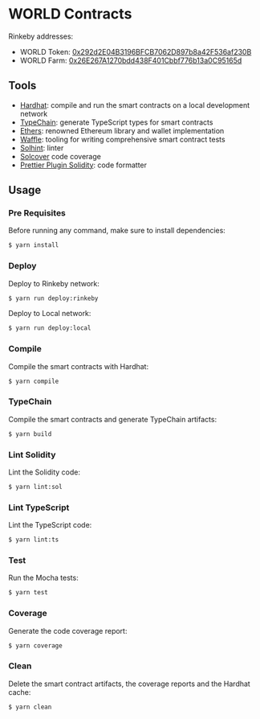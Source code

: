 # WORLD Contracts

Rinkeby addresses:
- WORLD Token: [0x292d2E04B3196BFCB7062D897b8a42F536af230B](https://rinkeby.etherscan.io/address/0x292d2E04B3196BFCB7062D897b8a42F536af230B)
- WORLD Farm: [0x26E267A1270bdd438F401Cbbf776b13a0C95165d](https://rinkeby.etherscan.io/address/0x26E267A1270bdd438F401Cbbf776b13a0C95165d)


## Tools

- [Hardhat](https://github.com/nomiclabs/hardhat): compile and run the smart contracts on a local development network
- [TypeChain](https://github.com/ethereum-ts/TypeChain): generate TypeScript types for smart contracts
- [Ethers](https://github.com/ethers-io/ethers.js/): renowned Ethereum library and wallet implementation
- [Waffle](https://github.com/EthWorks/Waffle): tooling for writing comprehensive smart contract tests
- [Solhint](https://github.com/protofire/solhint): linter
- [Solcover](https://github.com/sc-forks/solidity-coverage) code coverage
- [Prettier Plugin Solidity](https://github.com/prettier-solidity/prettier-plugin-solidity): code formatter

## Usage

### Pre Requisites

Before running any command, make sure to install dependencies:

```sh
$ yarn install
```

### Deploy

Deploy to Rinkeby network:

```sh
$ yarn run deploy:rinkeby
```

Deploy to Local network:

```sh
$ yarn run deploy:local
```


### Compile

Compile the smart contracts with Hardhat:

```sh
$ yarn compile
```

### TypeChain

Compile the smart contracts and generate TypeChain artifacts:

```sh
$ yarn build
```

### Lint Solidity

Lint the Solidity code:

```sh
$ yarn lint:sol
```

### Lint TypeScript

Lint the TypeScript code:

```sh
$ yarn lint:ts
```

### Test

Run the Mocha tests:

```sh
$ yarn test
```

### Coverage

Generate the code coverage report:

```sh
$ yarn coverage
```

### Clean

Delete the smart contract artifacts, the coverage reports and the Hardhat cache:

```sh
$ yarn clean
```

